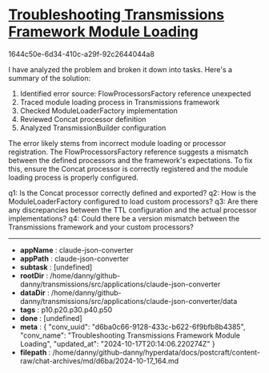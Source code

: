 # [Troubleshooting Transmissions Framework Module Loading](https://claude.ai/chat/d6ba0c66-9128-433c-b622-6f9bfb8b4385)

1644c50e-6d34-410c-a29f-92c2644044a8

 I have analyzed the problem and broken it down into tasks. Here's a summary of the solution:

1. Identified error source: FlowProcessorsFactory reference unexpected
2. Traced module loading process in Transmissions framework
3. Checked ModuleLoaderFactory implementation
4. Reviewed Concat processor definition
5. Analyzed TransmissionBuilder configuration

The error likely stems from incorrect module loading or processor registration. The FlowProcessorsFactory reference suggests a mismatch between the defined processors and the framework's expectations. To fix this, ensure the Concat processor is correctly registered and the module loading process is properly configured.

q1: Is the Concat processor correctly defined and exported?
q2: How is the ModuleLoaderFactory configured to load custom processors?
q3: Are there any discrepancies between the TTL configuration and the actual processor implementations?
q4: Could there be a version mismatch between the Transmissions framework and your custom processors?

---

* **appName** : claude-json-converter
* **appPath** : claude-json-converter
* **subtask** : [undefined]
* **rootDir** : /home/danny/github-danny/transmissions/src/applications/claude-json-converter
* **dataDir** : /home/danny/github-danny/transmissions/src/applications/claude-json-converter/data
* **tags** : p10.p20.p30.p40.p50
* **done** : [undefined]
* **meta** : {
  "conv_uuid": "d6ba0c66-9128-433c-b622-6f9bfb8b4385",
  "conv_name": "Troubleshooting Transmissions Framework Module Loading",
  "updated_at": "2024-10-17T20:14:06.220274Z"
}
* **filepath** : /home/danny/github-danny/hyperdata/docs/postcraft/content-raw/chat-archives/md/d6ba/2024-10-17_164.md